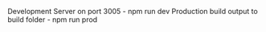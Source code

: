 Development Server on port 3005 - npm run dev
Production build output to build folder - npm run prod
